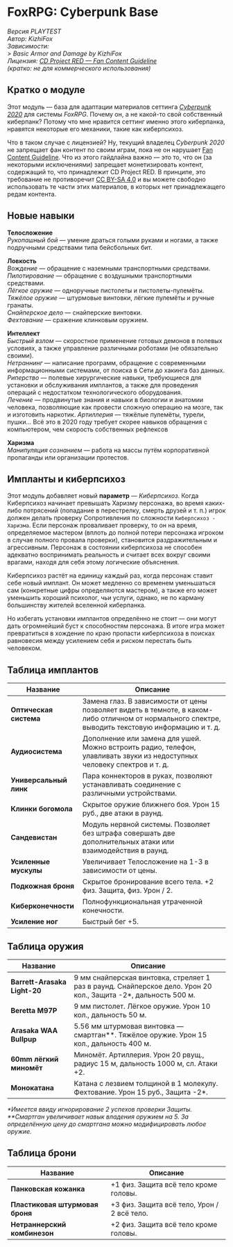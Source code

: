 # FoxRPG: Cyberpunk Base

*Версия PLAYTEST*  
*Автор: KizhiFox*  
*Зависимости:*  
*> Basic Armor and Damage by KizhiFox*  
*Лицензия: [CD Project RED — Fan Content Guideline](https://cdprojektred.com/en/fan-content)*  
*(кратко: не для коммерческого использования)*

## Кратко о модуле

Этот модуль — база для адаптации материалов сеттинга *[Cyberpunk 2020](https://cyberpunk.fandom.com/wiki/Cyberpunk_2020)* для системы *FoxRPG*. Почему он, а не какой-то свой собственный киберпанк? Потому что мне нравится сеттинг именно этого киберпанка, нравятся некоторые его механики, такие как киберпсихоз.

Что в таком случае с лицензией? Ну, текущий владелец *Cyberpunk 2020* не запрещает фан контент по своим играм, пока не он нарушает [Fan Content Guideline](https://cdprojektred.com/en/fan-content). Что из этого гайдлайна важно — это то, что он (за некоторыми исключениями) запрещает монетизировать контент, содержащий то, что принадлежит CD Project RED. В принципе, это требование не противоречит [CC BY⁠-⁠SA 4⁠.⁠0](https://creativecommons.org/licenses/by-sa/4.0/) и вы можете свободно использовать те части этих материалов, в которых нет принадлежащего редам контента.

## Новые навыки

**Телосложение**  
*Рукопашный бой* — умение драться голыми руками и ногами, а также подручными средствами типа бейсбольных бит.


**Ловкость**  
*Вождение* — обращение с наземными транспортными средствами.  
*Пилотирование* — обращение с воздушными транспортными средствами.  
*Лёгкое оружие* — одноручные пистолеты и пистолеты-пулемёты.  
*Тяжёлое оружие* — штурмовые винтовки, лёгкие пулемёты и ручные гранаты.  
*Снайперское дело* — снайперские винтовки.  
*Фехтование* — сражение клинковым оружием.

**Интеллект**  
*Быстрый взлом* — скоростное применение готовых демонов в полевых условиях, а также управление различными роботами (не обязательно своими).  
*Нетраннинг* — написание программ, обращение с современными информационными системами, от поиска в Сети до хакинга баз данных.  
*Риперство* — полевые хирургические навыки, требующиеся для установки и обслуживания имплантов, а также для проведения операций с недостатком технологического оборудования.  
*Лечение* — продвинутые знания и навыки в биологии и анатомии человека, позволяющие как провести сложную операцию на мозге, так и изготовить наркотик.
*Артиллерия* — тяжёлые пулемёты, турели, пушки... Всё это в 2020 году требует скорее навыков обращения с компьютером, чем скорость собственных рефлексов

**Харизма**  
*Манипуляция сознанием* — работа на массы путём корпоративной пропаганды или организации протестов.

## Импланты и киберпсихоз

Этот модуль добавляет новый **параметр** — *Киберпсихоз*. Когда Киберпсихоз начинает превышать Харизму персонажа, во время каких-либо потрясений (попадание в перестрелку, смерть друзей и т. п.) игрок должен делать проверку Сопротивления по сложности `Киберпсихоз - Харизма`. Если персонаж проваливает проверку, то он на время, определяемое мастером (вплоть до полной потери персонажа игроком в случае полного провала проверки), становится раздражительным и агрессивным. Персонаж в состоянии киберпсихоза не способен адекватно воспринимать реальность и считает всех вокруг своими врагами, находя для себя этому логические объяснения.

Киберпсихоз растёт на единицу каждый раз, когда персонаж ставит себе новый имплант. Он может медленно со временем уменьшаться сам (конкретные цифры определяются мастером), а также его может уменьшить хороший психолог, чьи услуги, однако, не по карману большинству жителей вселенной киберпанка.

Но избегать установки имплантов определённо не стоит — они могут дать огромнейший буст к способностям персонажа. В итоге игра может превратиться в хождение по краю пропасти киберпсихоза в поисках равновесия между усилением себя и риском перестать быть человеком.

## Таблица имплантов

Название | Описание
--- | ---
**Оптическая система** | Замена глаз. В зависимости от цены позволяет видеть в темноте, в каком-либо отличном от нормального спектре, выводить текстовую информацию и т. д.
**Аудиосистема** | Дополнение или замена для ушей. Можно встроить радио, телефон, улавливать звуки из недоступных человеку спектров и т. д.
**Универсальный линк** | Пара коннекторов в руках, позволяют устанавливать соединение с различными устройствами.
**Клинки богомола** | Скрытое оружие ближнего боя. Урон 15 руб., две атаки в раунд.
**Сандевистан** | Модуль нервной системы. Позволяет без штрафа совершать две дополнительных атаки или взаимодействия в раунд.
**Усиленные мускулы** | Увеличивает Телосложение на 1-3 в зависимости от цены.
**Подкожная броня** | Скрытое бронирование всего тела. +2 физ. Защита, физ. Урон / 2.
**Киберконечности** | Полнофункциональная утраченной конечности.
**Усиление ног** | Быстрый бег +5.

## Таблица оружия

Название | Описание
--- | ---
**Barrett-Arasaka Light-20** | 9 мм снайперская винтовка, стреляет 1 раз в раунд. Снайперское дело. Урон 20 кол., Защита -2\*, дальность 500 м. 
**Beretta M97P** | 9 мм пистолет. Лёгкое оружие. Урон 10 кол., дальность 50 м.
**Arasaka WAA Bullpup** | 5.56 мм штурмовая винтовка — смартган\*\*.  Тяжёлое оружие. Урон 15 кол., дальность 400 м.
**60mm лёгкий миномёт** | Миномёт. Артиллерия. Урон 20 рвущ., радиус 15 м, дальность 1000 м, сл. Атаки +2.
**Монокатана** | Катана с лезвием толщиной в 1 молекулу. Фехтование. Урон 15 руб., Защита -2\*.

*\*Имеется ввиду игнорирование 2 успехов проверки Защиты.*  
*\*\*Смартган увеличивает навык владения оружием на 5. За определённую цену до смартгана можно модифицировать любое оружие.*

## Таблица брони

Название | Описание
--- | ---
**Панковская кожанка** | +1 физ. Защита всё тело кроме головы.
**Пластиковая штурмовая броня** | +3 физ. Защита всё тело, Урон / 2 всё тело.
**Нетраннерский комбинезон** | +2 физ. Защита всё тело кроме головы.
